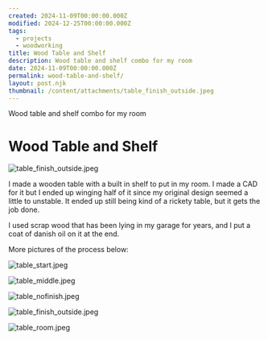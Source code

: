 ```yaml
---
created: 2024-11-09T00:00:00.000Z
modified: 2024-12-25T00:00:00.000Z
tags:
  - projects
  - woodworking
title: Wood Table and Shelf
description: Wood table and shelf combo for my room
date: 2024-11-09T00:00:00.000Z
permalink: wood-table-and-shelf/
layout: post.njk
thumbnail: /content/attachments/table_finish_outside.jpeg
---
```


Wood table and shelf combo for my room

# Wood Table and Shelf

![table_finish_outside.jpeg](/content/attachments/table_finish_outside.jpeg)

I made a wooden table with a built in shelf to put in my room. I made a CAD for it but I ended up winging half of it since my original design seemed a little to unstable. It ended up still being kind of a rickety table, but it gets the job done.

I used scrap wood that has been lying in my garage for years, and I put a coat of danish oil on it at the end.

More pictures of the process below:

![table_start.jpeg](/content/attachments/table_start.jpeg)

![table_middle.jpeg](/content/attachments/table_middle.jpeg)

![table_nofinish.jpeg](/content/attachments/table_nofinish.jpeg)

![table_finish_outside.jpeg](/content/attachments/table_finish_outside.jpeg)

![table_room.jpeg](/content/attachments/table_room.jpeg)
